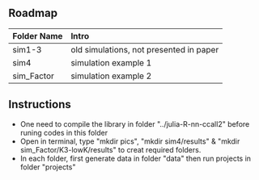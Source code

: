 

Roadmap
---------
|Folder Name |     Intro            |
|:------ |:----------- |
|sim1-3| old simulations, not presented in paper|
|sim4| simulation example 1 |
|sim_Factor| simulation example 2 |

Instructions
---------
* One need to compile the library in folder "../julia-R-nn-ccall2" before runing codes in this folder
* Open in terminal, type "mkdir pics", "mkdir sim4/results" & "mkdir sim_Factor/K3-lowK/results" to creat required folders.
* In each folder, first generate data in folder "data" then run projects in folder "projects"



